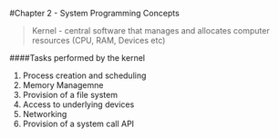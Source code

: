 #Chapter 2 - System Programming Concepts
> Kernel - central software that manages and allocates computer resources (CPU, RAM, Devices etc)

####Tasks performed by the kernel
1. Process creation and scheduling
2. Memory Managemne
3. Provision of a file system
4. Access to underlying devices
5. Networking
6. Provision of a system call API
